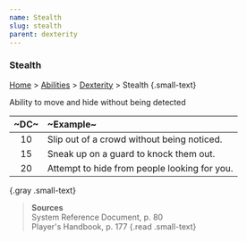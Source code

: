 ```yaml
---
name: Stealth
slug: stealth
parent: dexterity
---
```

### Stealth
[Home](dm-operations-center) > [Abilities](abilities) > [Dexterity](dexterity) > Stealth {.small-text}

Ability to move and hide without being detected

| ~DC~ | ~Example~ |
|:----:|:----------|
|  10  | Slip out of a crowd without being noticed.  |
|  15  | Sneak up on a guard to knock them out. |
|  20  | Attempt to hide from people looking for you. |
{.gray .small-text}

> **Sources** <br/>
> System Reference Document, p. 80<br/>
> Player's Handbook, p. 177
{.read .small-text}

